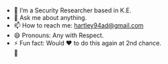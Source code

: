 ### 
- 🔭 I’m a Security Researcher based in K.E.
- 💬 Ask me about anything.
- 📫 How to reach me: hartley94ad@gmail.com
- 😄 Pronouns: Any with Respect.
- ⚡ Fun fact: Would ❤ to do this again at 2nd chance.       
                                    🚀
